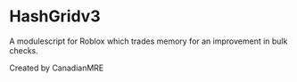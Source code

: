 # HashGridv3
A modulescript for Roblox which trades memory for an improvement in bulk checks.

Created by CanadianMRE

